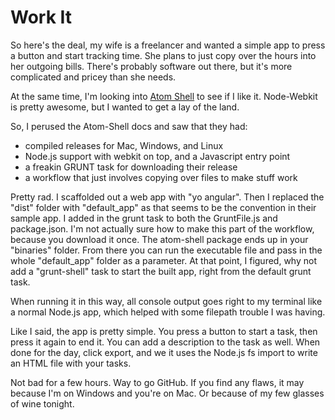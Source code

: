 Work It
=======

So here's the deal, my wife is a freelancer and wanted a simple app to press a button and start tracking time. She plans to just copy over the hours into her
outgoing bills. There's probably software out there, but it's more complicated and pricey than she needs.

At the same time, I'm looking into [Atom Shell](https://github.com/atom/atom-shell) to see if I like it. Node-Webkit is pretty awesome, but I wanted to get
a lay of the land.

So, I perused the Atom-Shell docs and saw that they had:

- compiled releases for Mac, Windows, and Linux
- Node.js support with webkit on top, and a Javascript entry point
- a freakin GRUNT task for downloading their release
- a workflow that just involves copying over files to make stuff work

Pretty rad. I scaffolded out a web app with "yo angular". Then I replaced the "dist" folder with "default_app" as that seems to be the convention in their sample app.
I added in the grunt task to both the GruntFile.js and package.json. I'm not actually sure how to make this part of the workflow, because you download it once.
The atom-shell package ends up in your "binaries" folder. From there you can run the executable file and pass in the whole "default_app" folder as a parameter.
At that point, I figured, why not add a "grunt-shell" task to start the built app, right from the default grunt task.

When running it in this way, all console output goes right to my terminal like a normal Node.js app, which helped with some filepath trouble I was having.

Like I said, the app is pretty simple. You press a button to start a task, then press it again to end it. You can add a description to the task as well.
When done for the day, click export, and we it uses the Node.js fs import to write an HTML file with your tasks.

Not bad for a few hours. Way to go GitHub. If you find any flaws, it may because I'm on Windows and you're on Mac. Or because of my few glasses of wine tonight.